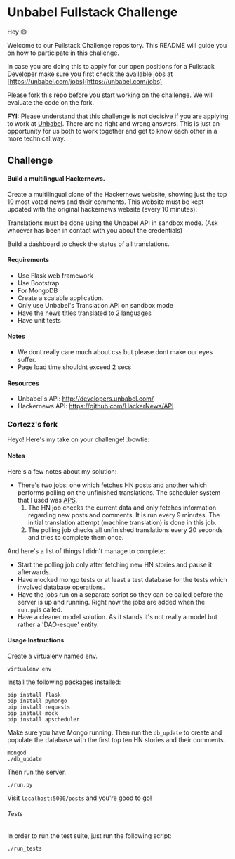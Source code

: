 # Unbabel Fullstack Challenge

Hey :smile:

Welcome to our Fullstack Challenge repository. This README will guide you on how to participate in this challenge.

In case you are doing this to apply for our open positions for a Fullstack Developer make sure you first check the available jobs at [https://unbabel.com/jobs](https://unbabel.com/jobs)

Please fork this repo before you start working on the challenge. We will evaluate the code on the fork.

**FYI:** Please understand that this challenge is not decisive if you are applying to work at [Unbabel](https://unbabel.com/jobs). There are no right and wrong answers. This is just an opportunity for us both to work together and get to know each other in a more technical way.

## Challenge


#### Build a multilingual Hackernews.

Create a multilingual clone of the Hackernews website, showing just the top 10 most voted news and their comments.
This website must be kept updated with the original hackernews website (every 10 minutes).

Translations must be done using the Unbabel API in sandbox mode. (Ask whoever has been in contact with you about the credentials)

Build a dashboard to check the status of all translations.


#### Requirements
* Use Flask web framework
* Use Bootstrap
* For MongoDB
* Create a scalable application.
* Only use Unbabel's Translation API on sandbox mode
* Have the news titles translated to 2 languages
* Have unit tests


#### Notes
* We dont really care much about css but please dont make our eyes suffer.
* Page load time shouldnt exceed 2 secs


#### Resources
* Unbabel's API: http://developers.unbabel.com/
* Hackernews API: https://github.com/HackerNews/API


### Cortezz's fork

Heyo! Here's my take on your challenge! :bowtie:

#### Notes

Here's a few notes about my solution:
* There's two jobs: one which fetches HN posts and another which performs polling on the unfinished translations. The scheduler system that I used was [APS](http://apscheduler.readthedocs.io/).
  1. The HN job checks the current data and only fetches information regarding new posts and comments. It is run every 9 minutes. The initial translation attempt (machine translation) is done in this job.
  2. The polling job checks all unfinished translations every 20 seconds and tries to complete them once.

And here's a list of things I didn't manage to complete:
* Start the polling job only after fetching new HN stories and pause it afterwards.
* Have mocked mongo tests or at least a test database for the tests which involved database operations.
* Have the jobs run on a separate script so they can be called before the server is up and running. Right now the jobs are added when the `run.py`is called.
* Have a cleaner model solution. As it stands it's not really a model but rather a 'DAO-esque' entity.

#### Usage Instructions

Create a virtualenv named env.
```
virtualenv env
```

Install the following packages installed:
```
pip install flask
pip install pymongo
pip install requests
pip install mock
pip install apscheduler
```

Make sure you have Mongo running. Then run the `db_update` to create and populate the database with the first top ten HN stories and their comments.
```
mongod
./db_update
```

Then run the server.
```
./run.py
```

Visit `localhost:5000/posts` and you're good to go!

###### Tests

In order to run the test suite, just run the following script:
```
./run_tests
```
